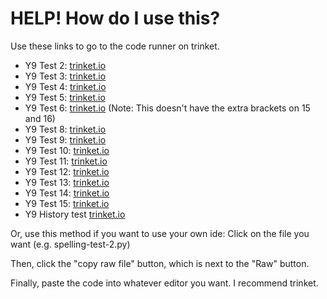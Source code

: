 # HELP! How do I use this?

Use these links to go to the code runner on trinket.

* Y9 Test 2: [trinket.io](https://trinket.io/python/7bd943b3b4ed?outputOnly=true)
* Y9 Test 3: [trinket.io](https://trinket.io/python/7876ac3fce36?outputOnly=true)
* Y9 Test 4: [trinket.io](https://trinket.io/python/c8ee22e80429?outputOnly=true&runOption=run)
* Y9 Test 5: [trinket.io](https://trinket.io/python/3d6a9b557bbe?outputOnly=true&runOption=run)
* Y9 Test 6: [trinket.io](https://trinket.io/python/84fe41db175e?toggleCode=true&runOption=run) (Note: This doesn't have the extra brackets on 15 and 16)
* Y9 Test 8: [trinket.io](https://trinket.io/python/7e98169fd8b2?toggleCode=true&runOption=run)
* Y9 Test 9: [trinket.io](https://trinket.io/python/0b7b0549d22d?toggleCode=true&runOption=run)
* Y9 Test 10: [trinket.io](https://trinket.io/python/d300a60a4e2f?toggleCode=true&runOption=run)
* Y9 Test 11: [trinket.io](https://trinket.io/python/5d482263a1a7?toggleCode=true&runOption=run)
* Y9 Test 12: [trinket.io](https://trinket.io/python/81e4aa7f0528?toggleCode=true&runOption=run)
* Y9 Test 13: [trinket.io](https://trinket.io/python/1efd1c687221?toggleCode=true&runOption=run)
* Y9 Test 14: [trinket.io](https://trinket.io/python/22074539e731?toggleCode=true&runOption=run)
* Y9 Test 15: [trinket.io](https://trinket.io/python/d2ac0b953494?toggleCode=true&runOption=run) 
* Y9 History test [trinket.io](https://trinket.io/python/ef4876c53c0c?toggleCode=true&runOption=run)

Or, use this method if you want to use your own ide:
Click on the file you want (e.g. spelling-test-2.py)

Then, click the "copy raw file" button, which is next to the "Raw" button.

Finally, paste the code into whatever editor you want. I recommend trinket.
